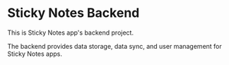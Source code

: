 # Sticky Notes Backend

This is Sticky Notes app's backend project.

The backend provides data storage, data sync,
and user management for Sticky Notes apps.
